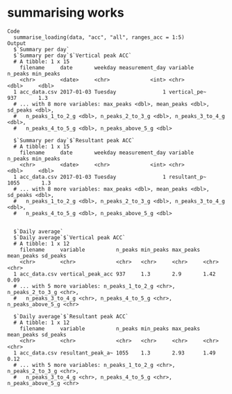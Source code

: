 # summarising works

    Code
      summarise_loading(data, "acc", "all", ranges_acc = 1:5)
    Output
      $`Summary per day`
      $`Summary per day`$`Vertical peak ACC`
      # A tibble: 1 x 15
        filename     date       weekday measurement_day variable     n_peaks min_peaks
        <chr>        <date>     <chr>             <int> <chr>          <dbl>     <dbl>
      1 acc_data.csv 2017-01-03 Tuesday               1 vertical_pe~     937       1.3
      # ... with 8 more variables: max_peaks <dbl>, mean_peaks <dbl>, sd_peaks <dbl>,
      #   n_peaks_1_to_2_g <dbl>, n_peaks_2_to_3_g <dbl>, n_peaks_3_to_4_g <dbl>,
      #   n_peaks_4_to_5_g <dbl>, n_peaks_above_5_g <dbl>
      
      $`Summary per day`$`Resultant peak ACC`
      # A tibble: 1 x 15
        filename     date       weekday measurement_day variable     n_peaks min_peaks
        <chr>        <date>     <chr>             <int> <chr>          <dbl>     <dbl>
      1 acc_data.csv 2017-01-03 Tuesday               1 resultant_p~    1055       1.3
      # ... with 8 more variables: max_peaks <dbl>, mean_peaks <dbl>, sd_peaks <dbl>,
      #   n_peaks_1_to_2_g <dbl>, n_peaks_2_to_3_g <dbl>, n_peaks_3_to_4_g <dbl>,
      #   n_peaks_4_to_5_g <dbl>, n_peaks_above_5_g <dbl>
      
      
      $`Daily average`
      $`Daily average`$`Vertical peak ACC`
      # A tibble: 1 x 12
        filename     variable          n_peaks min_peaks max_peaks mean_peaks sd_peaks
        <chr>        <chr>             <chr>   <chr>     <chr>     <chr>      <chr>   
      1 acc_data.csv vertical_peak_acc 937     1.3       2.9       1.42       0.09    
      # ... with 5 more variables: n_peaks_1_to_2_g <chr>, n_peaks_2_to_3_g <chr>,
      #   n_peaks_3_to_4_g <chr>, n_peaks_4_to_5_g <chr>, n_peaks_above_5_g <chr>
      
      $`Daily average`$`Resultant peak ACC`
      # A tibble: 1 x 12
        filename     variable          n_peaks min_peaks max_peaks mean_peaks sd_peaks
        <chr>        <chr>             <chr>   <chr>     <chr>     <chr>      <chr>   
      1 acc_data.csv resultant_peak_a~ 1055    1.3       2.93      1.49       0.12    
      # ... with 5 more variables: n_peaks_1_to_2_g <chr>, n_peaks_2_to_3_g <chr>,
      #   n_peaks_3_to_4_g <chr>, n_peaks_4_to_5_g <chr>, n_peaks_above_5_g <chr>
      
      

